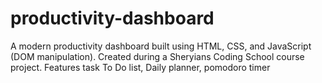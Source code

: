# productivity-dashboard
A modern productivity dashboard built using HTML, CSS, and JavaScript (DOM manipulation). Created during a Sheryians Coding School course project. Features task To Do list, Daily planner, pomodoro timer
